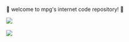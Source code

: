 💎 welcome to mpg's internet code repository! 💎

<a href="https://github.com/anuraghazra/github-readme-stats">
  <img src="https://github-readme-stats.vercel.app/api?username=hyperchaos&show_icons=true&count_private=true&theme=material-palenight&hide_border=true" />
</a><br /><br />

<a href="https://github.com/anuraghazra/github-readme-stats">
  <img src="https://github-readme-stats.vercel.app/api/top-langs/?username=hyperchaos&theme=material-palenight&hide_border=true&layout=compact&card_width=445&langs_count=10&exclude_repo=dotfiles-public,MonocleEngineDemo" style="font-size: 1em" />
</a>
